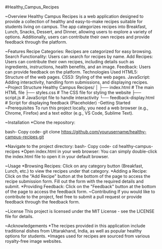 #Healthy_Campus_Recipes


~Overview
Healthy Campus Recipes is a web application designed to provide a collection of healthy and easy-to-make recipes suitable for students living on campus. The app categorizes recipes into Breakfast, Lunch, Snacks, Dessert, and Dinner, allowing users to explore a variety of options. Additionally, users can contribute their own recipes and provide feedback through the platform.

~Features
Recipe Categories: Recipes are categorized for easy browsing.
Search Functionality: Users can search for recipes by name.
Add Recipes: Users can contribute their own recipes, including details such as ingredients, instructions, health benefits, and an image.
Feedback: Users can provide feedback on the platform.
Technologies Used
HTML5: Structure of the web pages.
CSS3: Styling of the web pages.
JavaScript: Adding interactivity, handling form submissions, and displaying recipes.
~Project Structure
Healthy Campus Recipes/
│
├── index.html             # The main HTML file
├── styles.css             # The CSS file for styling the website
├── script.js              # JavaScript file to handle interactivity
└── feedback-display.html  # Script for displaying feedback (Placeholder)
-Getting Started
~Prerequisites
To run this project locally, you need a web browser (e.g., Chrome, Firefox) and a text editor (e.g., VS Code, Sublime Text).

~Installation
*Clone the repository:

bash-
Copy code-
git clone https://github.com/yourusername/healthy-campus-recipes.git

*Navigate to the project directory:
bash-
Copy code-
cd healthy-campus-recipes
*Open index.html in your web browser:
You can simply double-click the index.html file to open it in your default browser.


~Usage
*Browsing Recipes: Click on any category button (Breakfast, Lunch, etc.) to view the recipes under that category.
*Adding a Recipe: Click on the "Add Recipe" button at the bottom of the page to access the recipe submission form. Fill out the form with the required details and submit.
*Providing Feedback: Click on the "Feedback" button at the bottom of the page to access the feedback form.
~Contributing
If you would like to contribute to the project, feel free to submit a pull request or provide feedback through the feedback form.

~License
This project is licensed under the MIT License - see the LICENSE file for details.

~Acknowledgements
*The recipes provided in this application include traditional dishes from Uttarakhand, India, as well as popular healthy options for students.
*Images used for recipes are sourced from various royalty-free image websites.
